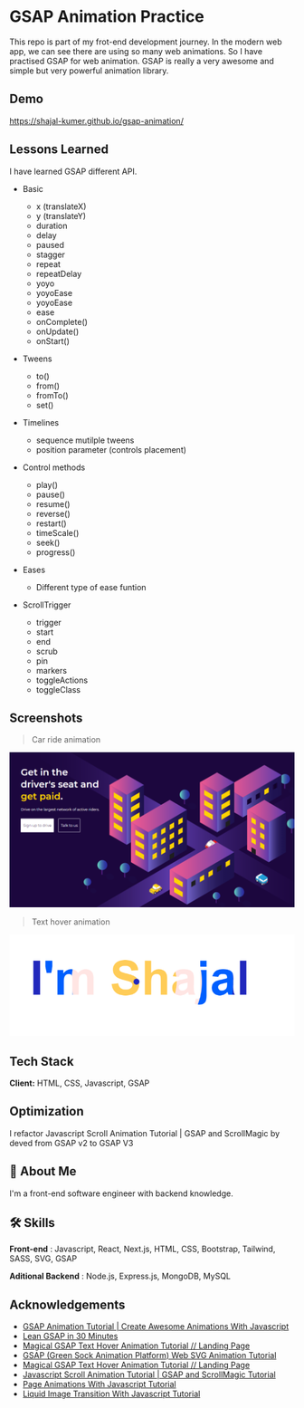 # GSAP Animation Practice

This repo is part of my frot-end development journey. In the modern web app, we can see there are using so many web animations. So I have practised GSAP for web animation. GSAP is really a very awesome and simple but very powerful animation library.

## Demo

https://shajal-kumer.github.io/gsap-animation/

## Lessons Learned

I have learned GSAP different API.

-   Basic

    -   x (translateX)
    -   y (translateY)
    -   duration
    -   delay
    -   paused
    -   stagger
    -   repeat
    -   repeatDelay
    -   yoyo
    -   yoyoEase
    -   yoyoEase
    -   ease
    -   onComplete()
    -   onUpdate()
    -   onStart()

-   Tweens

    -   to()
    -   from()
    -   fromTo()
    -   set()

-   Timelines

    -   sequence mutilple tweens
    -   position parameter (controls placement)

-   Control methods

    -   play()
    -   pause()
    -   resume()
    -   reverse()
    -   restart()
    -   timeScale()
    -   seek()
    -   progress()

-   Eases

    -   Different type of ease funtion

-   ScrollTrigger

    -   trigger
    -   start
    -   end
    -   scrub
    -   pin
    -   markers
    -   toggleActions
    -   toggleClass

## Screenshots

> Car ride animation

![Car Ride](car-ride.png)

> Text hover animation

![Text Hover](text.png)

## Tech Stack

**Client:** HTML, CSS, Javascript, GSAP

## Optimization

I refactor Javascript Scroll Animation Tutorial | GSAP and ScrollMagic by deved from GSAP v2 to GSAP V3

## 🚀 About Me

I'm a front-end software engineer with backend knowledge.

## 🛠 Skills

**Front-end** : Javascript, React, Next.js, HTML, CSS, Bootstrap, Tailwind, SASS, SVG, GSAP

**Aditional Backend** : Node.js, Express.js, MongoDB, MySQL

## Acknowledgements

-   [GSAP Animation Tutorial | Create Awesome Animations With Javascript](https://www.youtube.com/watch?v=5RyrIPCs47A&t=2s)
-   [Lean GSAP in 30 Minutes](https://www.youtube.com/watch?v=m6PDUIF24v4)
-   [Magical GSAP Text Hover Animation Tutorial // Landing Page](https://www.youtube.com/watch?v=a3-lwxTkUKI)
-   [GSAP (Green Sock Animation Platform) Web SVG Animation Tutorial](https://www.youtube.com/watch?v=2wSzfr49yhk)
-   [Magical GSAP Text Hover Animation Tutorial // Landing Page](https://www.youtube.com/watch?v=a3-lwxTkUKI)
-   [Javascript Scroll Animation Tutorial | GSAP and ScrollMagic Tutorial](https://www.youtube.com/watch?v=fR0tHI0nFYk&list=PLDyQo7g0_nsXEOxGlAgccV8fu-cHZnI5B&index=4)
-   [Page Animations With Javascript Tutorial](https://www.youtube.com/watch?v=AKmoccuRiN4&list=PLDyQo7g0_nsXEOxGlAgccV8fu-cHZnI5B&index=4)
-   [Liquid Image Transition With Javascript Tutorial](https://www.youtube.com/watch?v=HlCzCq46YTk&list=PLDyQo7g0_nsXEOxGlAgccV8fu-cHZnI5B&index=8)
